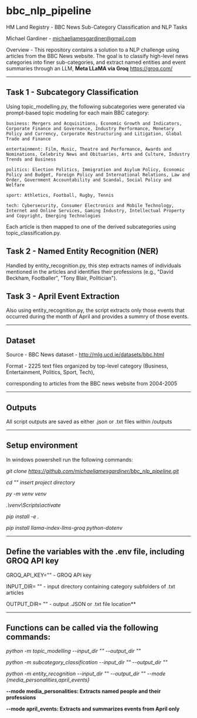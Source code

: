 # bbc_nlp_pipeline

HM Land Registry - BBC News Sub-Category Classification and NLP Tasks

Michael Gardiner - michaeljamesgardiner@gmail.com

Overview - This repository contains a solution to a NLP challenge using articles from the BBC News website. The goal is to classify high-level news categories into finer sub-categories, and extract named entities and event summaries through an LLM, **Meta LLaMA via Groq**  https://groq.com/

---

## Task 1 - Subcategory Classification

  Using topic_modelling.py, the following subcategories were generated via prompt-based topic modeling for each main BBC category:

    business: Mergers and Acquisitions, Economic Growth and Indicators, Corporate Finance and Governance, Industry Performance, Monetary Policy and Currency, Corporate Restructuring and Litigation, Global Trade and Finance
    
    entertainment: Film, Music, Theatre and Performance, Awards and Nominations, Celebrity News and Obituaries, Arts and Culture, Industry Trends and Business
    
    politics: Election Politics, Immigration and Asylum Policy, Economic Policy and Budget, Foreign Policy and International Relations, Law and Order, Government Accountability and Scandal, Social Policy and Welfare
    
    sport: Athletics, Football, Rugby, Tennis
    
    tech: Cybersecurity, Consumer Electronics and Mobile Technology, Internet and Online Services, Gaming Industry, Intellectual Property and Copyright, Emerging Technologies

  Each article is then mapped to one of the derived subcategories using topic_classification.py.


## Task 2 - Named Entity Recognition (NER)

  Handled by entity_recognition.py, this step extracts names of individuals mentioned in the articles and identifies their professions (e.g., "David Beckham, Footballer", "Tony Blair, Politician").


## Task 3 - April Event Extraction

  Also using entity_recognition.py, the script extracts only those events that occurred during the month of April and provides a summry of those events.

---
## Dataset

  Source - BBC News dataset - http://mlg.ucd.ie/datasets/bbc.html
  
  Format - 2225 text files organized by top-level category (Business, Entertainment, Politics, Sport, Tech), 
  
  corresponding to articles from the BBC news website from 2004-2005

---
## Outputs

  All script outputs are saved as either .json or .txt files within /outputs

---
## Setup environment

In windows powershell run the following commands:

*git clone https://github.com/michaeljamesgardiner/bbc_nlp_pipeline.git*

*cd "" insert project directory*

*py -m venv venv*

*.\venv\Scripts\activate*

*pip install -e .*

*pip install llama-index-llms-groq python-dotenv*

---
## Define the variables with the .env file, including GROQ API key

GROQ_API_KEY="" - GROQ API key

INPUT_DIR= "" - input directory containing category subfolders of .txt articles

OUTPUT_DIR= "" - output .JSON or .txt file location**

---
## Functions can be called via the following commands:

*python -m topic_modelling --input_dir "" --output_dir ""*

*python -m subcategory_classification --input_dir "" --output_dir ""*

*python -m entity_recognition --input_dir "" --output_dir "" --mode {media_personalities,april_events}*

  **--mode media_personalities: Extracts named people and their professions**

  **--mode april_events: Extracts and summarizes events from April only**
